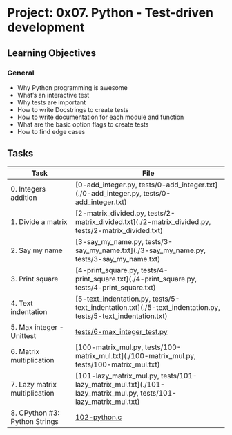 # Project: 0x07. Python - Test-driven development

<h2>Learning Objectives</h2>

<h3>General</h3>

<ul>
<li>Why Python programming is awesome</li>
<li>What’s an interactive test</li>
<li>Why tests are important</li>
<li>How to write Docstrings to create tests</li>
<li>How to write documentation for each module and function</li>
<li>What are the basic option flags to create tests</li>
<li>How to find edge cases</li>
</ul>

<h2>Tasks</h2>

| Task | File |
| ---- | ---- |
| 0. Integers addition | [0-add_integer.py, tests/0-add_integer.txt](./0-add_integer.py, tests/0-add_integer.txt) |
| 1. Divide a matrix | [2-matrix_divided.py, tests/2-matrix_divided.txt](./2-matrix_divided.py, tests/2-matrix_divided.txt) |
| 2. Say my name | [3-say_my_name.py, tests/3-say_my_name.txt](./3-say_my_name.py, tests/3-say_my_name.txt) |
| 3. Print square | [4-print_square.py, tests/4-print_square.txt](./4-print_square.py, tests/4-print_square.txt) |
| 4. Text indentation | [5-text_indentation.py, tests/5-text_indentation.txt](./5-text_indentation.py, tests/5-text_indentation.txt) |
| 5. Max integer - Unittest | [tests/6-max_integer_test.py](./tests/6-max_integer_test.py) |
| 6. Matrix multiplication | [100-matrix_mul.py, tests/100-matrix_mul.txt](./100-matrix_mul.py, tests/100-matrix_mul.txt) |
| 7. Lazy matrix multiplication | [101-lazy_matrix_mul.py, tests/101-lazy_matrix_mul.txt](./101-lazy_matrix_mul.py, tests/101-lazy_matrix_mul.txt) |
| 8. CPython #3: Python Strings | [102-python.c](./102-python.c) |


